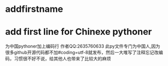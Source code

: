 # addfirstname
<h1>add first line for Chinexe pythoner</h1> 
为中国pythoner加上编码行
作者QQ:2635760633
此py文件专门为中国人,因为很多github开源代码都不加#coding=utf-8就发布，然后一大堆写了注释忘记改编码，习惯很不好不说，给其他人也带来了比较大的麻烦

